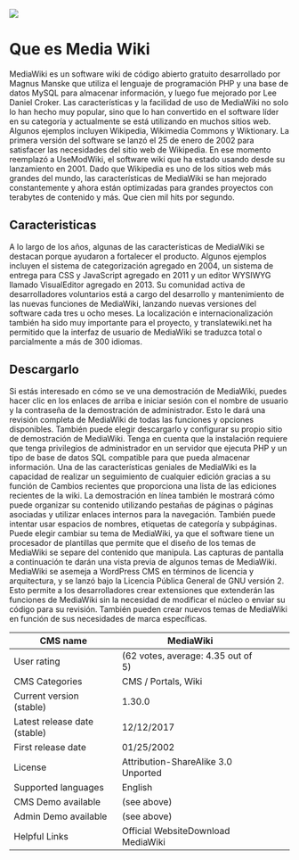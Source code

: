 ![](wiki.jpg)









# Que es Media Wiki
MediaWiki es un software wiki de código abierto gratuito desarrollado por Magnus Manske que utiliza el lenguaje de programación PHP y una base de datos MySQL para almacenar información, y luego fue mejorado por Lee Daniel Croker. Las características y la facilidad de uso de MediaWiki no solo lo han hecho muy popular, sino que lo han convertido en el software líder en su categoría y actualmente se está utilizando en muchos sitios web. Algunos ejemplos incluyen Wikipedia, Wikimedia Commons y Wiktionary. La primera versión del software se lanzó el 25 de enero de 2002 para satisfacer las necesidades del sitio web de Wikipedia. En ese momento reemplazó a UseModWiki, el software wiki que ha estado usando desde su lanzamiento en 2001. Dado que Wikipedia es uno de los sitios web más grandes del mundo, las características de MediaWiki se han mejorado constantemente y ahora están optimizadas para grandes proyectos con terabytes de contenido y más. Que cien mil hits por segundo.

## Caracteristicas
A lo largo de los años, algunas de las características de MediaWiki se destacan porque ayudaron a fortalecer el producto. Algunos ejemplos incluyen el sistema de categorización agregado en 2004, un sistema de entrega para CSS y JavaScript agregado en 2011 y un editor WYSIWYG llamado VisualEditor agregado en 2013. Su comunidad activa de desarrolladores voluntarios está a cargo del desarrollo y mantenimiento de las nuevas funciones de MediaWiki, lanzando nuevas versiones del software cada tres u ocho meses. La localización e internacionalización también ha sido muy importante para el proyecto, y translatewiki.net ha permitido que la interfaz de usuario de MediaWiki se traduzca total o parcialmente a más de 300 idiomas.
## Descargarlo
Si estás interesado en cómo se ve una demostración de MediaWiki, puedes hacer clic en los enlaces de arriba e iniciar sesión con el nombre de usuario y la contraseña de la demostración de administrador. Esto le dará una revisión completa de MediaWiki de todas las funciones y opciones disponibles. También puede elegir descargarlo y configurar su propio sitio de demostración de MediaWiki. Tenga en cuenta que la instalación requiere que tenga privilegios de administrador en un servidor que ejecuta PHP y un tipo de base de datos SQL compatible para que pueda almacenar información. Una de las características geniales de MediaWiki es la capacidad de realizar un seguimiento de cualquier edición gracias a su función de Cambios recientes que proporciona una lista de las ediciones recientes de la wiki. La demostración en línea también le mostrará cómo puede organizar su contenido utilizando pestañas de páginas o páginas asociadas y utilizar enlaces internos para la navegación. También puede intentar usar espacios de nombres, etiquetas de categoría y subpáginas. Puede elegir cambiar su tema de MediaWiki, ya que el software tiene un procesador de plantillas que permite que el diseño de los temas de MediaWiki se separe del contenido que manipula. Las capturas de pantalla a continuación te darán una vista previa de algunos temas de MediaWiki. MediaWiki se asemeja a WordPress CMS en términos de licencia y arquitectura, y se lanzó bajo la Licencia Pública General de GNU versión 2. Esto permite a los desarrolladores crear extensiones que extenderán las funciones de MediaWiki sin la necesidad de modificar el núcleo o enviar su código para su revisión. También pueden crear nuevos temas de MediaWiki en función de sus necesidades de marca específicas.

| CMS name                     | MediaWiki                           |   |   |   |
|------------------------------|-------------------------------------|---|---|---|
| User rating                  |  (62 votes, average: 4.35 out of 5) |   |   |   |
| CMS Categories               | CMS / Portals, Wiki                 |   |   |   |
| Current version (stable)     | 1.30.0                              |   |   |   |
| Latest release date (stable) | 12/12/2017                          |   |   |   |
| First release date           | 01/25/2002                          |   |   |   |
| License                      | Attribution-ShareAlike 3.0 Unported |   |   |   |
| Supported languages          | English                             |   |   |   |
| CMS Demo available           |  (see above)                        |   |   |   |
| Admin Demo available         |  (see above)                        |   |   |   |
| Helpful Links                | Official WebsiteDownload MediaWiki  |   |   |   |
